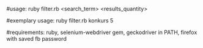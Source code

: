 #usage: ruby filter.rb <search_term> <results_quantity>

#exemplary usage: ruby filter.rb konkurs 5 

#requirements: ruby, selenium-webdriver gem, geckodriver in PATH, firefox with saved fb password
